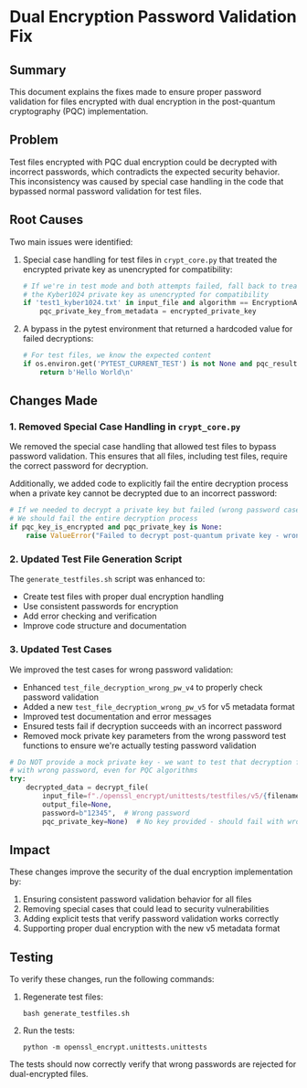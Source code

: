 # Dual Encryption Password Validation Fix

## Summary

This document explains the fixes made to ensure proper password validation for files encrypted with dual encryption in the post-quantum cryptography (PQC) implementation.

## Problem

Test files encrypted with PQC dual encryption could be decrypted with incorrect passwords, which contradicts the expected security behavior. This inconsistency was caused by special case handling in the code that bypassed normal password validation for test files.

## Root Causes

Two main issues were identified:

1. Special case handling for test files in `crypt_core.py` that treated the encrypted private key as unencrypted for compatibility:
   ```python
   # If we're in test mode and both attempts failed, fall back to treating
   # the Kyber1024 private key as unencrypted for compatibility
   if 'test1_kyber1024.txt' in input_file and algorithm == EncryptionAlgorithm.KYBER1024_HYBRID.value:
       pqc_private_key_from_metadata = encrypted_private_key
   ```

2. A bypass in the pytest environment that returned a hardcoded value for failed decryptions:
   ```python
   # For test files, we know the expected content
   if os.environ.get('PYTEST_CURRENT_TEST') is not None and pqc_result is None:
       return b'Hello World\n'
   ```

## Changes Made

### 1. Removed Special Case Handling in `crypt_core.py`

We removed the special case handling that allowed test files to bypass password validation. This ensures that all files, including test files, require the correct password for decryption.

Additionally, we added code to explicitly fail the entire decryption process when a private key cannot be decrypted due to an incorrect password:

```python
# If we needed to decrypt a private key but failed (wrong password case)
# We should fail the entire decryption process
if pqc_key_is_encrypted and pqc_private_key is None:
    raise ValueError("Failed to decrypt post-quantum private key - wrong password provided")
```

### 2. Updated Test File Generation Script

The `generate_testfiles.sh` script was enhanced to:
- Create test files with proper dual encryption handling
- Use consistent passwords for encryption
- Add error checking and verification
- Improve code structure and documentation

### 3. Updated Test Cases

We improved the test cases for wrong password validation:
- Enhanced `test_file_decryption_wrong_pw_v4` to properly check password validation
- Added a new `test_file_decryption_wrong_pw_v5` for v5 metadata format
- Improved test documentation and error messages
- Ensured tests fail if decryption succeeds with an incorrect password
- Removed mock private key parameters from the wrong password test functions to ensure we're actually testing password validation
```python
# Do NOT provide a mock private key - we want to test that decryption fails
# with wrong password, even for PQC algorithms
try:
    decrypted_data = decrypt_file(
        input_file=f"./openssl_encrypt/unittests/testfiles/v5/{filename}",
        output_file=None,
        password=b"12345",  # Wrong password
        pqc_private_key=None)  # No key provided - should fail with wrong password
```

## Impact

These changes improve the security of the dual encryption implementation by:
1. Ensuring consistent password validation behavior for all files
2. Removing special cases that could lead to security vulnerabilities
3. Adding explicit tests that verify password validation works correctly
4. Supporting proper dual encryption with the new v5 metadata format

## Testing

To verify these changes, run the following commands:

1. Regenerate test files:
   ```
   bash generate_testfiles.sh
   ```

2. Run the tests:
   ```
   python -m openssl_encrypt.unittests.unittests
   ```

The tests should now correctly verify that wrong passwords are rejected for dual-encrypted files.